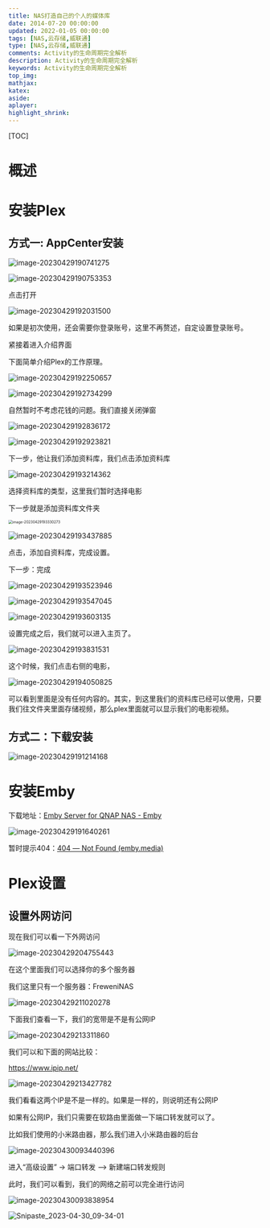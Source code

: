 ```yaml
---
title: NAS打造自己的个人的媒体库
date: 2014-07-20 00:00:00
updated: 2022-01-05 00:00:00
tags: [NAS,云存储,威联通]
type: [NAS,云存储,威联通]
comments: Activity的生命周期完全解析
description: Activity的生命周期完全解析
keywords: Activity的生命周期完全解析
top_img:
mathjax:
katex:
aside:
aplayer:
highlight_shrink:
---
```


[TOC]

# 概述

# 安装Plex

## 方式一: AppCenter安装

![image-20230429190741275](./images/10.NAS%E6%89%93%E9%80%A0%E8%87%AA%E5%B7%B1%E7%9A%84%E4%B8%AA%E4%BA%BA%E7%9A%84%E5%AA%92%E4%BD%93%E5%BA%93/image-20230429190741275.png)



![image-20230429190753353](./images/10.NAS%E6%89%93%E9%80%A0%E8%87%AA%E5%B7%B1%E7%9A%84%E4%B8%AA%E4%BA%BA%E7%9A%84%E5%AA%92%E4%BD%93%E5%BA%93/image-20230429190753353.png)

点击打开

![image-20230429192031500](./images/10.NAS%E6%89%93%E9%80%A0%E8%87%AA%E5%B7%B1%E7%9A%84%E4%B8%AA%E4%BA%BA%E7%9A%84%E5%AA%92%E4%BD%93%E5%BA%93/image-20230429192031500.png)

如果是初次使用，还会需要你登录账号，这里不再赘述，自定设置登录账号。

紧接着进入介绍界面

下面简单介绍Plex的工作原理。

![image-20230429192250657](./images/10.NAS%E6%89%93%E9%80%A0%E8%87%AA%E5%B7%B1%E7%9A%84%E4%B8%AA%E4%BA%BA%E7%9A%84%E5%AA%92%E4%BD%93%E5%BA%93/image-20230429192250657.png)



![image-20230429192734299](./images/10.NAS%E6%89%93%E9%80%A0%E8%87%AA%E5%B7%B1%E7%9A%84%E4%B8%AA%E4%BA%BA%E7%9A%84%E5%AA%92%E4%BD%93%E5%BA%93/image-20230429192734299.png)

自然暂时不考虑花钱的问题。我们直接关闭弹窗

![image-20230429192836172](./images/10.NAS%E6%89%93%E9%80%A0%E8%87%AA%E5%B7%B1%E7%9A%84%E4%B8%AA%E4%BA%BA%E7%9A%84%E5%AA%92%E4%BD%93%E5%BA%93/image-20230429192836172.png)



![image-20230429192923821](./images/10.NAS%E6%89%93%E9%80%A0%E8%87%AA%E5%B7%B1%E7%9A%84%E4%B8%AA%E4%BA%BA%E7%9A%84%E5%AA%92%E4%BD%93%E5%BA%93/image-20230429192923821.png)

下一步，他让我们添加资料库，我们点击添加资料库

![image-20230429193214362](./images/10.NAS%E6%89%93%E9%80%A0%E8%87%AA%E5%B7%B1%E7%9A%84%E4%B8%AA%E4%BA%BA%E7%9A%84%E5%AA%92%E4%BD%93%E5%BA%93/image-20230429193214362.png)

选择资料库的类型，这里我们暂时选择电影

下一步就是添加资料库文件夹

<img src="./images/10.NAS%E6%89%93%E9%80%A0%E8%87%AA%E5%B7%B1%E7%9A%84%E4%B8%AA%E4%BA%BA%E7%9A%84%E5%AA%92%E4%BD%93%E5%BA%93/image-20230429193330273.png" alt="image-20230429193330273" style="zoom:50%;" />

![image-20230429193437885](./images/10.NAS%E6%89%93%E9%80%A0%E8%87%AA%E5%B7%B1%E7%9A%84%E4%B8%AA%E4%BA%BA%E7%9A%84%E5%AA%92%E4%BD%93%E5%BA%93/image-20230429193437885.png)

点击，添加自资料库，完成设置。

下一步：完成

![image-20230429193523946](./images/10.NAS%E6%89%93%E9%80%A0%E8%87%AA%E5%B7%B1%E7%9A%84%E4%B8%AA%E4%BA%BA%E7%9A%84%E5%AA%92%E4%BD%93%E5%BA%93/image-20230429193523946.png)



![image-20230429193547045](./images/10.NAS%E6%89%93%E9%80%A0%E8%87%AA%E5%B7%B1%E7%9A%84%E4%B8%AA%E4%BA%BA%E7%9A%84%E5%AA%92%E4%BD%93%E5%BA%93/image-20230429193547045.png)



![image-20230429193603135](./images/10.NAS%E6%89%93%E9%80%A0%E8%87%AA%E5%B7%B1%E7%9A%84%E4%B8%AA%E4%BA%BA%E7%9A%84%E5%AA%92%E4%BD%93%E5%BA%93/image-20230429193603135.png)

设置完成之后，我们就可以进入主页了。

![image-20230429193831531](./images/10.NAS%E6%89%93%E9%80%A0%E8%87%AA%E5%B7%B1%E7%9A%84%E4%B8%AA%E4%BA%BA%E7%9A%84%E5%AA%92%E4%BD%93%E5%BA%93/image-20230429193831531.png)

这个时候，我们点击右侧的电影，

![image-20230429194050825](./images/10.NAS%E6%89%93%E9%80%A0%E8%87%AA%E5%B7%B1%E7%9A%84%E4%B8%AA%E4%BA%BA%E7%9A%84%E5%AA%92%E4%BD%93%E5%BA%93/image-20230429194050825.png)

可以看到里面是没有任何内容的。其实，到这里我们的资料库已经可以使用，只要我们往文件夹里面存储视频，那么plex里面就可以显示我们的电影视频。





## 方式二：下载安装

![image-20230429191214168](./images/10.NAS%E6%89%93%E9%80%A0%E8%87%AA%E5%B7%B1%E7%9A%84%E4%B8%AA%E4%BA%BA%E7%9A%84%E5%AA%92%E4%BD%93%E5%BA%93/image-20230429191214168.png)



# 安装Emby

下载地址：[Emby Server for QNAP NAS - Emby](https://emby.media/qnap-server.html)

![image-20230429191640261](./images/10.NAS%E6%89%93%E9%80%A0%E8%87%AA%E5%B7%B1%E7%9A%84%E4%B8%AA%E4%BA%BA%E7%9A%84%E5%AA%92%E4%BD%93%E5%BA%93/image-20230429191640261.png)

暂时提示404：[404 — Not Found (emby.media)](https://emby.media/emby-server-qnap_{version}_x86_64.qpkg)





# Plex设置





## 设置外网访问

现在我们可以看一下外网访问

![image-20230429204755443](./images/10.NAS%E6%89%93%E9%80%A0%E8%87%AA%E5%B7%B1%E7%9A%84%E4%B8%AA%E4%BA%BA%E7%9A%84%E5%AA%92%E4%BD%93%E5%BA%93/image-20230429204755443.png)

在这个里面我们可以选择你的多个服务器

我们这里只有一个服务器：FreweniNAS

![image-20230429211020278](./images/10.NAS%E6%89%93%E9%80%A0%E8%87%AA%E5%B7%B1%E7%9A%84%E4%B8%AA%E4%BA%BA%E7%9A%84%E5%AA%92%E4%BD%93%E5%BA%93/image-20230429211020278.png)





下面我们查看一下，我们的宽带是不是有公网IP

![image-20230429213311860](./images/10.NAS%E6%89%93%E9%80%A0%E8%87%AA%E5%B7%B1%E7%9A%84%E4%B8%AA%E4%BA%BA%E7%9A%84%E5%AA%92%E4%BD%93%E5%BA%93/image-20230429213311860.png)

我们可以和下面的网站比较：

https://www.ipip.net/

![image-20230429213427782](./images/10.NAS%E6%89%93%E9%80%A0%E8%87%AA%E5%B7%B1%E7%9A%84%E4%B8%AA%E4%BA%BA%E7%9A%84%E5%AA%92%E4%BD%93%E5%BA%93/image-20230429213427782.png)

我们看看这两个IP是不是一样的。如果是一样的，则说明还有公网IP

如果有公网IP，我们只需要在软路由里面做一下端口转发就可以了。

比如我们使用的小米路由器，那么我们进入小米路由器的后台

![image-20230430093440396](./images/10.NAS%E6%89%93%E9%80%A0%E8%87%AA%E5%B7%B1%E7%9A%84%E4%B8%AA%E4%BA%BA%E7%9A%84%E5%AA%92%E4%BD%93%E5%BA%93/image-20230430093440396.png)

进入“高级设置”  -> 端口转发 --> 新建端口转发规则



此时，我们可以看到，我们的网络之前可以完全进行访问

![image-20230430093838954](./images/10.NAS%E6%89%93%E9%80%A0%E8%87%AA%E5%B7%B1%E7%9A%84%E4%B8%AA%E4%BA%BA%E7%9A%84%E5%AA%92%E4%BD%93%E5%BA%93/image-20230430093838954.png)

![Snipaste_2023-04-30_09-34-01](./images/10.NAS%E6%89%93%E9%80%A0%E8%87%AA%E5%B7%B1%E7%9A%84%E4%B8%AA%E4%BA%BA%E7%9A%84%E5%AA%92%E4%BD%93%E5%BA%93/Snipaste_2023-04-30_09-34-01.png)